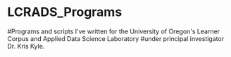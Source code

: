 # LCRADS_Programs
#Programs and scripts I've written for the University of Oregon's Learner Corpus and Applied Data Science Laboratory
#under principal investigator Dr. Kris Kyle. 
